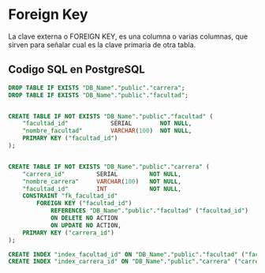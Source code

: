 # Foreign Key

La clave externa o FOREIGN KEY, es una columna o varias columnas, que sirven para señalar cual es la clave primaria de otra tabla.

## Codigo SQL en PostgreSQL

```sql
DROP TABLE IF EXISTS "DB_Name"."public"."carrera";
DROP TABLE IF EXISTS "DB_Name"."public"."facultad";


CREATE TABLE IF NOT EXISTS "DB_Name"."public"."facultad" (
    "facultad_id"            SERIAL        NOT NULL,
    "nombre_facultad"        VARCHAR(100)  NOT NULL,
    PRIMARY KEY ("facultad_id")
);


CREATE TABLE IF NOT EXISTS "DB_Name"."public"."carrera" (
    "carrera_id"         SERIAL         NOT NULL,
    "nombre_carrera"     VARCHAR(100)   NOT NULL,
    "facultad_id"        INT            NOT NULL,
    CONSTRAINT "fk_facultad_id"
        FOREIGN KEY ("facultad_id")
            REFERENCES "DB_Name"."public"."facultad" ("facultad_id")
            ON DELETE NO ACTION
            ON UPDATE NO ACTION,
    PRIMARY KEY ("carrera_id")
);

CREATE INDEX "index_facultad_id" ON "DB_Name"."public"."facultad" ("facultad_id" ASC);
CREATE INDEX "index_carrera_id" ON "DB_Name"."public"."carrera" ("carrera_id" ASC);
```